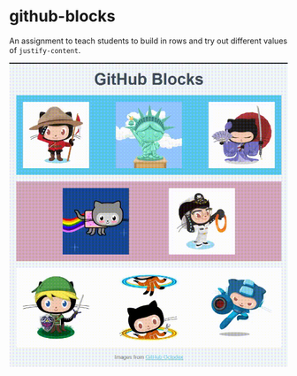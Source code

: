 # github-blocks
An assignment to teach students to build in rows and try out different values of `justify-content`.

<img src="https://raw.githubusercontent.com/dev-marisa/github-blocks/master/images/ghblocks.gif" alt="preview of webpge" />

